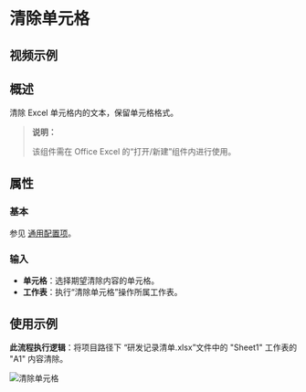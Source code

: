 # 清除单元格

## 视频示例

## 概述

清除 Excel 单元格内的文本，保留单元格格式。

> **说明：**
>
> 该组件需在 Office Excel 的“打开/新建”组件内进行使用。

## 属性

### 基本

参见 [通用配置项](../../Appendix/CommonConfigurationItems.md)。

### 输入

- **单元格**：选择期望清除内容的单元格。
- **工作表**：执行“清除单元格”操作所属工作表。

## 使用示例

**此流程执行逻辑**：将项目路径下 “研发记录清单.xlsx”文件中的 "Sheet1" 工作表的 "A1" 内容清除。

![清除单元格](https://docimages.blob.core.chinacloudapi.cn/images/Activities/clearcell20220408.png)
